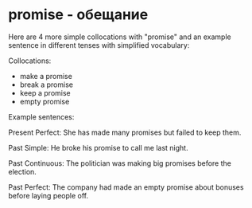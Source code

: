 # promise - обещание




Here are 4 more simple collocations with "promise" and an example sentence in different tenses with simplified vocabulary:

Collocations:

- make a promise
- break a promise
- keep a promise
- empty promise

Example sentences:

Present Perfect: She has made many promises but failed to keep them.

Past Simple: He broke his promise to call me last night.

Past Continuous: The politician was making big promises before the election.

Past Perfect: The company had made an empty promise about bonuses before laying people off.